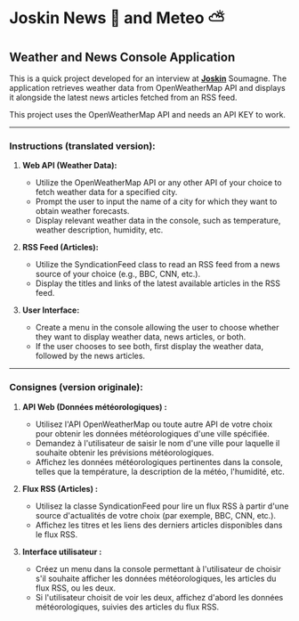 # Joskin News :newspaper: and Meteo :partly_sunny:

## Weather and News Console Application

This is a quick project developed for an interview at **[Joskin](https://www.joskin.com/fr "Joskin Website")** Soumagne. The application retrieves weather data from OpenWeatherMap API and displays it alongside the latest news articles fetched from an RSS feed.

This project uses the OpenWeatherMap API and needs an API KEY to work.


---

### Instructions (translated version):

1. **Web API (Weather Data):**
   - Utilize the OpenWeatherMap API or any other API of your choice to fetch weather data for a specified city.
   - Prompt the user to input the name of a city for which they want to obtain weather forecasts.
   - Display relevant weather data in the console, such as temperature, weather description, humidity, etc.

2. **RSS Feed (Articles):**
   - Utilize the SyndicationFeed class to read an RSS feed from a news source of your choice (e.g., BBC, CNN, etc.).
   - Display the titles and links of the latest available articles in the RSS feed.

3. **User Interface:**
   - Create a menu in the console allowing the user to choose whether they want to display weather data, news articles, or both.
   - If the user chooses to see both, first display the weather data, followed by the news articles.

---

### Consignes (version originale):

1. **API Web (Données météorologiques) :**
   - Utilisez l'API OpenWeatherMap ou toute autre API de votre choix pour obtenir les données météorologiques d'une ville spécifiée.
   - Demandez à l'utilisateur de saisir le nom d'une ville pour laquelle il souhaite obtenir les prévisions météorologiques.
   - Affichez les données météorologiques pertinentes dans la console, telles que la température, la description de la météo, l'humidité, etc.

2. **Flux RSS (Articles) :**
   - Utilisez la classe SyndicationFeed pour lire un flux RSS à partir d'une source d'actualités de votre choix (par exemple, BBC, CNN, etc.).
   - Affichez les titres et les liens des derniers articles disponibles dans le flux RSS.

3. **Interface utilisateur :**
   - Créez un menu dans la console permettant à l'utilisateur de choisir s'il souhaite afficher les données météorologiques, les articles du flux RSS, ou les deux.
   - Si l'utilisateur choisit de voir les deux, affichez d'abord les données météorologiques, suivies des articles du flux RSS.
